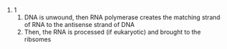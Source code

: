 1. 1
	1. DNA is unwound, then RNA polymerase creates the matching strand of RNA to the antisense strand of DNA
	2. Then, the RNA is processed (if eukaryotic) and brought to the ribsomes